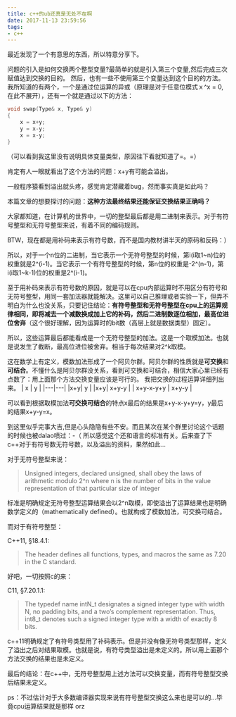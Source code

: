 ```yaml
---
title: c++的ub还真是无处不在啊
date: 2017-11-13 23:59:56
tags:
- c++
---
```


最近发现了一个有意思的东西，所以特意分享下。

问题的引入是如何交换两个整型变量?最简单的就是引入第三个变量,然后完成三次赋值达到交换的目的。
然后，也有一些不使用第三个变量达到这个目的的方法。我所知道的有两个，一个是通过位运算的异或（原理是对于任意位模式ｘ^x = 0,在此不展开），还有一个就是通过以下的方法：
```cpp
void swap(Type& x, Type& y)
{
	x = x+y;
	y = x-y;
	x = x-y;
}
```
（可以看到我这里没有说明具体变量类型，原因往下看就知道了=。=）

肯定有人一眼就看出了这个方法的问题：x+y有可能会溢出。

一般程序猿看到溢出就头疼，感觉肯定潜藏着bug，然而事实真是如此吗？

本篇文章的想要探讨的问题：**这种方法最终结果还能保证交换结果正确吗？**

大家都知道，在计算机的世界中，一切的整型最后都是用二进制来表示。对于有符号整型和无符号整型来说，有着不同的编码规则。

BTW，现在都是用补码来表示有符号数，而不是国内教材讲半天的原码和反码：）

所以，对于一个n位的二进制，当它表示一个无符号整型的时候，第i(i取1~n)位的权重就是2^(i-1)。当它表示一个有符号整型的时候，第n位的权重是-2^(n-1)，第i(i取1~k-1)位的权重是2^(i-1)。

至于用补码来表示有符号数的原因，就是可以在cpu内部运算时不用区分有符号和无符号整型，用同一套加法器就能解决。这里可以自己推理或者实验一下，但弄不明白为什么也没关系，只要记住结论：**有符号整型和无符号整型在cpu上的运算规律相同，即将减去一个减数换成加上它的补码，然后二进制数逐位相加，最高位进位舍弃**（这个很好理解，因为运算时的bit数（高层上就是数据类型）固定）。

所以，这些运算最后都能看成是一个无符号整型的加法。这是一个取模加法。也就是说发生了截断，最高位进位被舍弃。相当于每次结果对2^k取模。

这在数学上有定义，模数加法形成了一个阿贝尔群。阿贝尔群的性质就是**可交换**和**可结合**。不懂什么是阿贝尔群没关系，看到可交换和可结合，相信大家心里已经有点数了：用上面那个方法交换变量应该是可行的。
我把交换的过程运算详细列出来。
| x | y |
|---|---|
|x+y| y |
|x+y| x+y-y |
| x+y-x-y+y | x+y-y | 

可以看到根据取模加法**可交换可结合**的特点x最后的结果是x+y-x-y+y=y，y最后的结果x+y-y=x。

到这里似乎完事大吉,但是心头隐隐有些不安。而且某次在某个群里讨论这个话题的时候也被dalao喷过：-（  所以感觉这个还和语言的标准有关。后来查了下c++对于有符号数无符号数，以及溢出的资料，果然如此...

对于无符号整型来说：
>Unsigned integers, declared unsigned, shall obey the laws of arithmetic modulo 2^n where n is the number of bits in the value representation of that particular size of integer


标准是明确规定无符号整型运算结果会以2^n取模，即使溢出了运算结果也是明确数学定义的（mathematically defined）。也就构成了模数加法，可交换可结合。

而对于有符号整型：

C++11, §18.4.1:

>The header defines all functions, types, and macros the same as 7.20 in the C standard.

好吧，一切按照c的来：

C11, §7.20.1.1:
>The typedef name intN_t designates a signed integer type with width N, no padding bits, and a two’s complement representation. Thus, int8\_t denotes such a signed integer type with a width of exactly 8 bits.

c++11明确规定了有符号类型用了补码表示。但是并没有像无符号类型那样，定义了溢出之后对结果取模。也就是说，有符号类型溢出是未定义的。所以用上面那个方法交换的结果也是未定义。

最后的结论：在c++中，无符号整型用上述方法可以交换变量，而有符号整型交换后结果未定义。

ps：不过估计对于大多数编译器实现来说有符号整型交换这么来也是可以的...毕竟cpu运算结果就是那样 orz